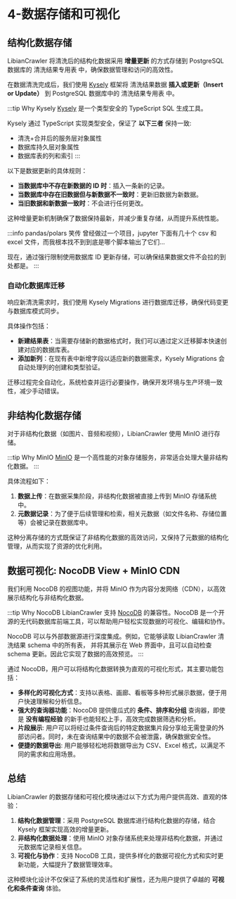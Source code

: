 # 4-数据存储和可视化

## 结构化数据存储

LibianCrawler 将清洗后的结构化数据采用 **增量更新** 的方式存储到 PostgreSQL 数据库的 清洗结果专用表 中，确保数据管理和访问的高效性。

在数据清洗完成后，我们使用 [Kysely](https://kysely.dev/) 框架将 清洗结果数据 **插入或更新（Insert or Update）** 到 PostgreSQL 数据库中的 清洗结果专用表 中。

:::tip Why Kysely
[Kysely](https://kysely.dev/) 是一个类型安全的 TypeScript SQL 生成工具。

Kysely 通过 TypeScript 实现类型安全，保证了 **以下三者** 保持一致:

- 清洗+合并后的服务层对象属性
- 数据库持久层对象属性
- 数据库表的列和索引
:::

以下是数据更新的具体规则：

- **当数据库中不存在新数据的 ID 时**：插入一条新的记录。
- **当数据库中存在旧数据但与新数据不一致时**：更新旧数据为新数据。
- **当旧数据和新数据一致时**：不会进行任何更改。

这种增量更新机制确保了数据保持最新，并减少重复存储，从而提升系统性能。

:::info pandas/polars 笑传
曾经做过一个项目，jupyter 下面有几十个 csv 和 excel 文件，而我根本找不到到底是哪个脚本输出了它们...

现在，通过强行限制使用数据库 ID 更新存储，可以确保结果数据文件不会拉的到处都是。
:::

### 自动化数据库迁移

响应新清洗需求时，我们使用 Kysely Migrations 进行数据库迁移，确保代码变更与数据库模式同步。

具体操作包括：

- **新建结果表**：当需要存储新的数据格式时，我们可以通过定义迁移脚本快速创建对应的数据库表。
- **添加新列**：在现有表中新增字段以适应新的数据需求，Kysely Migrations 会自动处理列的创建和类型验证。

迁移过程完全自动化，系统检查并运行必要操作，确保开发环境与生产环境一致性，减少手动错误。

## 非结构化数据存储

对于非结构化数据（如图片、音频和视频），LibianCrawler 使用 MinIO 进行存储。

:::tip Why MinIO
[MinIO](https://min.io) 是一个高性能的对象存储服务，非常适合处理大量非结构化数据。
:::

具体流程如下：

1. **数据上传**：在数据采集阶段，非结构化数据被直接上传到 MinIO 存储系统中。
2. **元数据记录**：为了便于后续管理和检索，相关元数据（如文件名称、存储位置等）会被记录在数据库中。

这种分离存储的方式既保证了非结构化数据的高效访问，又保持了元数据的结构化管理，从而实现了资源的优化利用。

## 数据可视化: NocoDB View + MinIO CDN

我们利用 NocoDB 的视图功能，并将 MinIO 作为内容分发网络（CDN），以高效展示结构化与非结构化数据。

:::tip Why NocoDB
LibianCrawler 支持 [NocoDB](https://www.nocodb.com/) 的兼容性。NocoDB 是一个开源的无代码数据库前端工具，可以帮助用户轻松实现数据的可视化、编辑和协作。

NocoDB 可以与外部数据源进行深度集成。例如，它能够读取 LibianCrawler 清洗结果 schema 中的所有表，
并将其展示在 Web 界面中，且可以自动检查 schema 更新。因此它实现了数据的高效预览。
:::

通过 NocoDB，用户可以将结构化数据转换为直观的可视化形式，其主要功能包括：

- **多样化的可视化方式**：支持以表格、画廊、看板等多种形式展示数据，便于用户快速理解和分析信息。
- **强大的查询器功能**：NocoDB 提供傻瓜式的 **条件、排序和分组** 查询器，即使是 **没有编程经验** 的新手也能轻松上手，高效完成数据筛选和分析。
- **片段展示**: 用户可以将经过条件查询后的特定数据集片段分享给无需登录的外部访问者。同时，未在查询结果中的数据不会被泄露，确保数据安全性。
- **便捷的数据导出**: 用户能够轻松地将数据导出为 CSV、Excel 格式，以满足不同的需求和应用场景。

## 总结

LibianCrawler 的数据存储和可视化模块通过以下方式为用户提供高效、直观的体验：

1. **结构化数据管理**：采用 PostgreSQL 数据库进行结构化数据的存储，结合 Kysely 框架实现高效的增量更新。
2. **非结构化数据处理**：使用 MinIO 对象存储系统来处理非结构化数据，并通过元数据库记录相关信息。
3. **可视化与协作**：支持 NocoDB 工具，提供多样化的数据可视化方式和实时更新功能，大幅提升了数据管理效率。

这种模块化设计不仅保证了系统的灵活性和扩展性，还为用户提供了卓越的 **可视化和条件查询** 体验。
